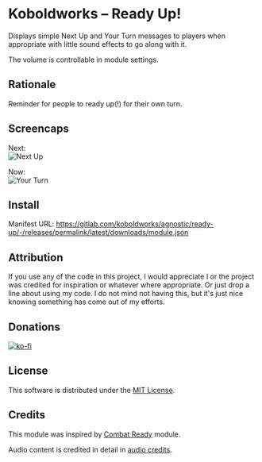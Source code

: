 # Koboldworks – Ready Up!

Displays simple Next Up and Your Turn messages to players when appropriate with little sound effects to go along with it.

The volume is controllable in module settings.

## Rationale

Reminder for people to ready up(!) for their own turn.

## Screencaps

Next:  
![Next Up](./img/screencaps/next.png)

Now:  
![Your Turn](./img/screencaps/now.png)

## Install

Manifest URL: <https://gitlab.com/koboldworks/agnostic/ready-up/-/releases/permalink/latest/downloads/module.json>

## Attribution

If you use any of the code in this project, I would appreciate I or the project was credited for inspiration or whatever where appropriate. Or just drop a line about using my code. I do not mind not having this, but it's just nice knowing something has come out of my efforts.

## Donations

[![ko-fi](https://ko-fi.com/img/githubbutton_sm.svg)](https://ko-fi.com/I2I13O9VZ)

## License

This software is distributed under the [MIT License](./LICENSE).

## Credits

This module was inspired by [Combat Ready](https://github.com/smilligan93/combatready) module.

Audio content is credited in detail in [audio credits](./sounds/CREDITS.md).
